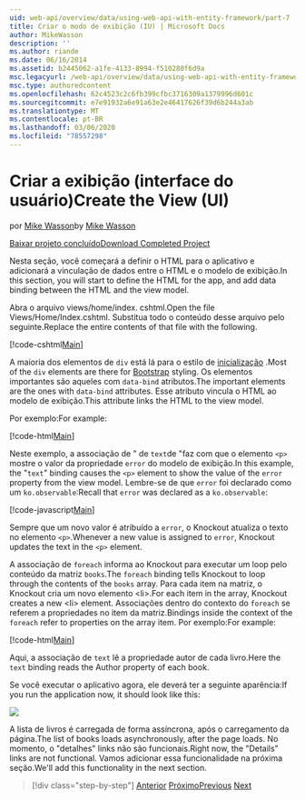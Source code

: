 ```yaml
---
uid: web-api/overview/data/using-web-api-with-entity-framework/part-7
title: Criar o modo de exibição (IU) | Microsoft Docs
author: MikeWasson
description: ''
ms.author: riande
ms.date: 06/16/2014
ms.assetid: b2445062-a1fe-4133-8994-f510280f6d9a
msc.legacyurl: /web-api/overview/data/using-web-api-with-entity-framework/part-7
msc.type: authoredcontent
ms.openlocfilehash: 62c4523c2c6fb399cfbc3716309a1379996d601c
ms.sourcegitcommit: e7e91932a6e91a63e2e46417626f39d6b244a3ab
ms.translationtype: MT
ms.contentlocale: pt-BR
ms.lasthandoff: 03/06/2020
ms.locfileid: "78557298"
---
```

# <a name="create-the-view-ui"></a><span data-ttu-id="858b9-102">Criar a exibição (interface do usuário)</span><span class="sxs-lookup"><span data-stu-id="858b9-102">Create the View (UI)</span></span>

<span data-ttu-id="858b9-103">por [Mike Wasson](https://github.com/MikeWasson)</span><span class="sxs-lookup"><span data-stu-id="858b9-103">by [Mike Wasson](https://github.com/MikeWasson)</span></span>

[<span data-ttu-id="858b9-104">Baixar projeto concluído</span><span class="sxs-lookup"><span data-stu-id="858b9-104">Download Completed Project</span></span>](https://github.com/MikeWasson/BookService)

<span data-ttu-id="858b9-105">Nesta seção, você começará a definir o HTML para o aplicativo e adicionará a vinculação de dados entre o HTML e o modelo de exibição.</span><span class="sxs-lookup"><span data-stu-id="858b9-105">In this section, you will start to define the HTML for the app, and add data binding between the HTML and the view model.</span></span>

<span data-ttu-id="858b9-106">Abra o arquivo views/home/index. cshtml.</span><span class="sxs-lookup"><span data-stu-id="858b9-106">Open the file Views/Home/Index.cshtml.</span></span> <span data-ttu-id="858b9-107">Substitua todo o conteúdo desse arquivo pelo seguinte.</span><span class="sxs-lookup"><span data-stu-id="858b9-107">Replace the entire contents of that file with the following.</span></span>

[!code-cshtml[Main](part-7/samples/sample1.cshtml)]

<span data-ttu-id="858b9-108">A maioria dos elementos de `div` está lá para o estilo de [inicialização](http://getbootstrap.com/) .</span><span class="sxs-lookup"><span data-stu-id="858b9-108">Most of the `div` elements are there for [Bootstrap](http://getbootstrap.com/) styling.</span></span> <span data-ttu-id="858b9-109">Os elementos importantes são aqueles com `data-bind` atributos.</span><span class="sxs-lookup"><span data-stu-id="858b9-109">The important elements are the ones with `data-bind` attributes.</span></span> <span data-ttu-id="858b9-110">Esse atributo vincula o HTML ao modelo de exibição.</span><span class="sxs-lookup"><span data-stu-id="858b9-110">This attribute links the HTML to the view model.</span></span>

<span data-ttu-id="858b9-111">Por exemplo:</span><span class="sxs-lookup"><span data-stu-id="858b9-111">For example:</span></span>

[!code-html[Main](part-7/samples/sample2.html)]

<span data-ttu-id="858b9-112">Neste exemplo, a associação de &quot; de `text`de &quot;faz com que o elemento `<p>` mostre o valor da propriedade `error` do modelo de exibição.</span><span class="sxs-lookup"><span data-stu-id="858b9-112">In this example, the &quot;`text`&quot; binding causes the `<p>` element to show the value of the `error` property from the view model.</span></span> <span data-ttu-id="858b9-113">Lembre-se de que `error` foi declarado como um `ko.observable`:</span><span class="sxs-lookup"><span data-stu-id="858b9-113">Recall that `error` was declared as a `ko.observable`:</span></span>

[!code-javascript[Main](part-7/samples/sample3.js)]

<span data-ttu-id="858b9-114">Sempre que um novo valor é atribuído a `error`, o Knockout atualiza o texto no elemento `<p>`.</span><span class="sxs-lookup"><span data-stu-id="858b9-114">Whenever a new value is assigned to `error`, Knockout updates the text in the `<p>` element.</span></span>

<span data-ttu-id="858b9-115">A associação de `foreach` informa ao Knockout para executar um loop pelo conteúdo da matriz `books`.</span><span class="sxs-lookup"><span data-stu-id="858b9-115">The `foreach` binding tells Knockout to loop through the contents of the `books` array.</span></span> <span data-ttu-id="858b9-116">Para cada item na matriz, o Knockout cria um novo elemento &lt;li&gt;.</span><span class="sxs-lookup"><span data-stu-id="858b9-116">For each item in the array, Knockout creates a new &lt;li&gt; element.</span></span> <span data-ttu-id="858b9-117">Associações dentro do contexto do `foreach` se referem a propriedades no item da matriz.</span><span class="sxs-lookup"><span data-stu-id="858b9-117">Bindings inside the context of the `foreach` refer to properties on the array item.</span></span> <span data-ttu-id="858b9-118">Por exemplo:</span><span class="sxs-lookup"><span data-stu-id="858b9-118">For example:</span></span>

[!code-html[Main](part-7/samples/sample4.html)]

<span data-ttu-id="858b9-119">Aqui, a associação de `text` lê a propriedade autor de cada livro.</span><span class="sxs-lookup"><span data-stu-id="858b9-119">Here the `text` binding reads the Author property of each book.</span></span>

<span data-ttu-id="858b9-120">Se você executar o aplicativo agora, ele deverá ter a seguinte aparência:</span><span class="sxs-lookup"><span data-stu-id="858b9-120">If you run the application now, it should look like this:</span></span>

![](part-7/_static/image1.png)

<span data-ttu-id="858b9-121">A lista de livros é carregada de forma assíncrona, após o carregamento da página.</span><span class="sxs-lookup"><span data-stu-id="858b9-121">The list of books loads asynchronously, after the page loads.</span></span> <span data-ttu-id="858b9-122">No momento, o &quot;detalhes&quot; links não são funcionais.</span><span class="sxs-lookup"><span data-stu-id="858b9-122">Right now, the &quot;Details&quot; links are not functional.</span></span> <span data-ttu-id="858b9-123">Vamos adicionar essa funcionalidade na próxima seção.</span><span class="sxs-lookup"><span data-stu-id="858b9-123">We'll add this functionality in the next section.</span></span>

> [!div class="step-by-step"]
> <span data-ttu-id="858b9-124">[Anterior](part-6.md)
> [Próximo](part-8.md)</span><span class="sxs-lookup"><span data-stu-id="858b9-124">[Previous](part-6.md)
[Next](part-8.md)</span></span>
